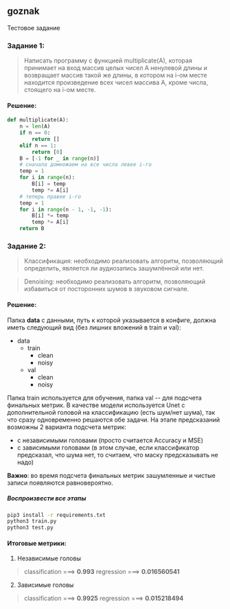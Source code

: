 ## goznak
Тестовое задание

### Задание 1:
> Написать программу с функцией multiplicate(A), которая принимает на вход массив целых чисел А ненулевой длины и возвращает массив такой же длины, в котором на i-ом месте находится произведение всех чисел массива А, кроме числа, стоящего на i-ом месте.
#### Решение:
```python
def multiplicate(A):
    n = len(A)
    if n == 0:
        return []
    elif n == 1:
        return [0]
    B = [-1 for _ in range(n)]
    # сначала домножаем на все числа левее i-го
    temp = 1
    for i in range(n):
        B[i] = temp
        temp *= A[i]
    # теперь правее i-го
    temp = 1
    for i in range(n - 1, -1, -1):
        B[i] *= temp
        temp *= A[i]
    return B
```

### Задание 2:
> Классификация: необходимо реализовать алгоритм, позволяющий определить, является ли аудиозапись зашумлённой или нет.

> Denoising: необходимо реализовать алгоритм, позволяющий избавиться от посторонних шумов в звуковом сигнале.
#### Решение:

Папка **data** с данными, путь к которой указывается в конфиге, должна иметь следующий вид (без лишних вложений в train и val):
- data
  - train
    - clean
    - noisy
  - val
    - clean
    - noisy

Папка train используется для обучения, папка val -- для подсчета финальных метрик.
В качестве модели используется Unet с дополнительной головой на классификацию (есть шум/нет шума), так что сразу одновременно решаются обе задачи.
На этапе предсказаний возможны 2 варианта подсчета метрик:
- с независимыми головами (просто считается Accuracy и MSE)
- с зависимыми головами (в этом случае, если классификатор предсказал, что шума нет, то считаем, что маску предсказывать не надо)

**Важно**: во время подсчета финальных метрик зашумленные и чистые записи появляются равновероятно.

##### Воспроизвести все этапы
```bash
pip3 install -r requirements.txt
python3 train.py
python3 test.py
```

#### Итоговые метрики:
1. Независимые головы
> classification ===> **0.993**
> regression ===> **0.016560541**

2. Зависимые головы
> classification ===> **0.9925**
> regression ===> **0.015218494**
